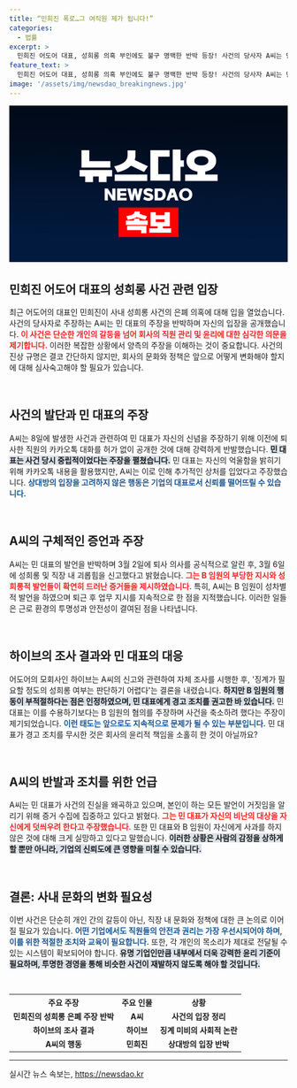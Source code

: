 ```yaml
---
title: “민희진 폭로…그 여직원 제가 됩니다!”
categories:
  - 법률
excerpt: >
  민희진 어도어 대표, 성희롱 의혹 부인에도 불구 명백한 반박 등장! 사건의 당사자 A씨는 민 대표의 주장과 그 뒤에 숨겨진 진실을 폭로하며 강력한 의혹을 제기했다. 이 사태의 진실은 과연 무엇일까?
feature_text: >
  민희진 어도어 대표, 성희롱 의혹 부인에도 불구 명백한 반박 등장! 사건의 당사자 A씨는 민 대표의 주장과 그 뒤에 숨겨진 진실을 폭로하며 강력한 의혹을 제기했다. 이 사태의 진실은 과연 무엇일까?
image: '/assets/img/newsdao_breakingnews.jpg'
---
```


<p><img src="/assets/img/newsdao_breakingnews.jpg" alt="pcversion 속보" /></p>

<h2 data-ke-size="size26">민희진 어도어 대표의 성희롱 사건 관련 입장</h2>

<p data-ke-size="size16">최근 어도어의 대표인 민희진이 사내 성희롱 사건의 은폐 의혹에 대해 입을 열었습니다. 사건의 당사자로 주장하는 A씨는 민 대표의 주장을 반박하며 자신의 입장을 공개했습니다. <b><span style="color: #ee2323;">이 사건은 단순한 개인의 갈등을 넘어 회사의 직원 관리 및 윤리에 대한 심각한 의문을 제기합니다.</span></b> 이러한 복잡한 상황에서 양측의 주장을 이해하는 것이 중요합니다. 사건의 진상 규명은 결코 간단하지 않지만, 회사의 문화와 정책은 앞으로 어떻게 변화해야 할지에 대해 심사숙고해야 할 필요가 있습니다.</p>

<p data-ke-size="size16">&nbsp;</p>

<h2 data-ke-size="size26">사건의 발단과 민 대표의 주장</h2>

<p data-ke-size="size16">A씨는 8일에 발생한 사건과 관련하여 민 대표가 자신의 신념을 주장하기 위해 이전에 퇴사한 직원의 카카오톡 대화를 허가 없이 공개한 것에 대해 강력하게 반발했습니다. <b><span style="background-color: #21538527;">민 대표는 사건 당시 중립적이었다는 주장을 펼쳤습니다.</span></b> 민 대표는 자신의 억울함을 밝히기 위해 카카오톡 내용을 활용했지만, A씨는 이로 인해 추가적인 상처를 입었다고 주장했습니다. <b><span style="color: #1a5490;">상대방의 입장을 고려하지 않은 행동은 기업의 대표로서 신뢰를 떨어뜨릴 수 있습니다.</span></b></p>

<p data-ke-size="size16">&nbsp;</p>

<h2 data-ke-size="size26">A씨의 구체적인 증언과 주장</h2>

<p data-ke-size="size16">A씨는 민 대표의 발언을 반박하며 3월 2일에 퇴사 의사를 공식적으로 알린 후, 3월 6일에 성희롱 및 직장 내 괴롭힘을 신고했다고 밝혔습니다. <b><span style="color: #ee2323;">그는 B 임원의 부당한 지시와 성희롱적 발언들이 확연히 드러난 증거들을 제시하였습니다.</span></b> 특히, A씨는 B 임원이 성차별적 발언을 하였으며 퇴근 후 업무 지시를 지속적으로 한 점을 지적했습니다. 이러한 일들은 근로 환경의 투명성과 안전성이 결여된 점을 나타냅니다.</p>

<p data-ke-size="size16">&nbsp;</p>

<h2 data-ke-size="size26">하이브의 조사 결과와 민 대표의 대응</h2>

<p data-ke-size="size16">어도어의 모회사인 하이브는 A씨의 신고와 관련하여 자체 조사를 시행한 후, '징계가 필요할 정도의 성희롱 여부는 판단하기 어렵다'는 결론을 내렸습니다. <b><span style="background-color: #21538527;">하지만 B 임원의 행동이 부적절하다는 점은 인정하였으며, 민 대표에게 경고 조치를 권고한 바 있습니다.</span></b> 민 대표는 이를 수용하기보다는 B 임원의 혐의를 주장하며 사건을 축소하려 했다는 주장이 제기되었습니다. <b><span style="color: #1a5490;">이런 태도는 앞으로도 지속적으로 문제가 될 수 있는 부분입니다.</span></b> 민 대표가 경고 조치를 무시한 것은 회사의 윤리적 책임을 소홀히 한 것이 아닐까요?</p>

<p data-ke-size="size16">&nbsp;</p>

<h2 data-ke-size="size26">A씨의 반발과 조치를 위한 언급</h2>

<p data-ke-size="size16">A씨는 민 대표가 사건의 진실을 왜곡하고 있으며, 본인이 하는 모든 발언이 거짓임을 알리기 위해 증거 수집에 집중하고 있다고 밝혔다. <b><span style="color: #ee2323;">그는 민 대표가 자신의 비난의 대상을 자신에게 덧씌우려 한다고 주장했습니다.</span></b> 또한 민 대표와 B 임원이 자신에게 사과를 하지 않은 것에 대해 크게 실망하고 있다고 말했습니다. <b><span style="background-color: #21538527;">이러한 상황은 사람의 감정을 상하게 할 뿐만 아니라, 기업의 신뢰도에 큰 영향을 미칠 수 있습니다.</span></b></p>

<p data-ke-size="size16">&nbsp;</p>

<h2 data-ke-size="size26">결론: 사내 문화의 변화 필요성</h2>

<p data-ke-size="size16">이번 사건은 단순히 개인 간의 갈등이 아닌, 직장 내 문화와 정책에 대한 큰 논의로 이어질 필요가 있습니다. <b><span style="color: #1a5490;">어떤 기업에서도 직원들의 안전과 권리는 가장 우선시되어야 하며, 이를 위한 적절한 조치와 교육이 필요합니다.</span></b> 또한, 각 개인의 목소리가 제대로 전달될 수 있는 시스템이 확보되어야 합니다. <b><span style="background-color: #21538527;">유명 기업인만큼 내부에서 더욱 강력한 윤리 기준이 필요하며, 투명한 경영을 통해 비슷한 사건이 재발하지 않도록 해야 할 것입니다.</span></b></p>

<p data-ke-size="size16">&nbsp;</p>

<table style="width: 100%; border-collapse: collapse;">
  <tr>
    <th style="text-align: center;">주요 주장</th>
    <th style="text-align: center;">주요 인물</th>
    <th style="text-align: center;">상황</th>
  </tr>
  <tr>
    <td style="text-align: center; height: 17px;"><b>민희진의 성희롱 은폐 주장 반박</b></td>
    <td style="text-align: center; height: 17px;"><b>A씨</b></td>
    <td style="text-align: center; height: 17px;"><b>사건의 입장 정리</b></td>
  </tr>
  <tr>
    <td style="text-align: center; height: 17px;"><b>하이브의 조사 결과</b></td>
    <td style="text-align: center; height: 17px;"><b>하이브</b></td>
    <td style="text-align: center; height: 17px;"><b>징계 미비의 사회적 논란</b></td>
  </tr>
  <tr>
    <td style="text-align: center; height: 17px;"><b>A씨의 행동</b></td>
    <td style="text-align: center; height: 17px;"><b>민희진</b></td>
    <td style="text-align: center; height: 17px;"><b>상대방의 입장 반박</b></td>
  </tr>
</table>

<hr />
실시간 뉴스 속보는, <a href="https://newsdao.kr" rel="dofollow">https://newsdao.kr</a>


